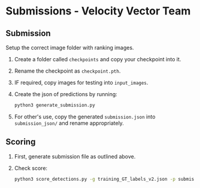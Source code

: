 # Submissions - Velocity Vector Team

## Submission

Setup the correct image folder with ranking images.
1. Create a folder called `checkpoints` and copy your checkpoint into it.
2. Rename the checkpoint as `checkpoint.pth`.
3. IF required, copy images for testing into `input_images`.
4. Create the json of predictions by running:

    ```bash
    python3 generate_submission.py
    ```
5. For other's use, copy the generated `submission.json` into `submission_json/` and rename appropriately.

## Scoring

1. First, generate submission file as outlined above.
2. Check score:

    ```bash
    python3 score_detections.py -g training_GT_labels_v2.json -p submission.json
    ```
